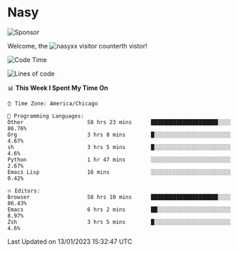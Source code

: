 # Nasy

<!--
<p align="center">
<img height="200" src="https://github-readme-stats.vercel.app/api?username=nasyxx&count_private=true&show_icons=true&theme=dracula&include_all_commits=true"/>
<img height="200" src="https://github-readme-stats.vercel.app/api/top-langs/?username=nasyxx&theme=dracula&hide=html,jupyter+notebook&count_private=true&show_icons=true"/>
</p>

  
----------------
-->

![Sponsor](https://img.shields.io/static/v1.svg?label=Sponsor&message=%E2%9D%A4&logo=GitHub&style=flat&color=pink)
 
Welcome, the ![nasyxx visitor counter](https://count.getloli.com/get/@nasyxx?theme=rule34)th vistor!
 
<!--START_SECTION:waka-->
![Code Time](http://img.shields.io/badge/Code%20Time-3%2C100%20hrs%2044%20mins-blue)

![Lines of code](https://img.shields.io/badge/From%20Hello%20World%20I%27ve%20Written-5%20Million%20lines%20of%20code-blue)

📊 **This Week I Spent My Time On** 

```text
⌚︎ Time Zone: America/Chicago

💬 Programming Languages: 
Other                    58 hrs 23 mins      █████████████████████░░░░   86.76% 
Org                      3 hrs 8 mins        █░░░░░░░░░░░░░░░░░░░░░░░░   4.67% 
sh                       3 hrs 5 mins        █░░░░░░░░░░░░░░░░░░░░░░░░   4.6% 
Python                   1 hr 47 mins        ░░░░░░░░░░░░░░░░░░░░░░░░░   2.67% 
Emacs Lisp               16 mins             ░░░░░░░░░░░░░░░░░░░░░░░░░   0.42%

🔥 Editors: 
Browser                  58 hrs 10 mins      █████████████████████░░░░   86.43% 
Emacs                    6 hrs 2 mins        ██░░░░░░░░░░░░░░░░░░░░░░░   8.97% 
Zsh                      3 hrs 5 mins        █░░░░░░░░░░░░░░░░░░░░░░░░   4.6%

```


 Last Updated on 13/01/2023 15:32:47 UTC
<!--END_SECTION:waka-->

<!-- ![visitors](https://visitor-badge.laobi.icu/badge?page_id=nasyxx.nasyxx) -->
